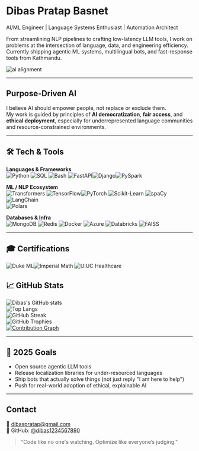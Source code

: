 # Dibas Pratap Basnet

AI/ML Engineer | Language Systems Enthusiast | Automation Architect

From streamlining NLP pipelines to crafting low-latency LLM tools, I work on problems at the intersection of language, data, and engineering efficiency. Currently shipping agentic ML systems, multilingual bots, and fast-response tools from Kathmandu.

![ai alignment](https://media.tenor.com/6-FyegPXu-oAAAAd/ai-alignment-are-artifical.gif)

---

## Purpose-Driven AI

I believe AI should empower people, not replace or exclude them.  
My work is guided by principles of **AI democratization**, **fair access**, and **ethical deployment**, especially for underrepresented language communities and resource-constrained environments.

---

## 🛠️ Tech & Tools

**Languages & Frameworks**  
![Python](https://img.shields.io/badge/Python-3670A0?logo=python&logoColor=white) ![SQL](https://img.shields.io/badge/SQL-336791?logo=postgresql&logoColor=white) ![Bash](https://img.shields.io/badge/Bash-121011?logo=gnubash&logoColor=white) ![FastAPI](https://img.shields.io/badge/FastAPI-005571?logo=fastapi&logoColor=white)![Django](https://img.shields.io/badge/Django-092E20?logo=django&logoColor=white)![PySpark](https://img.shields.io/badge/PySpark-e25a1c?logo=apachespark&logoColor=white)

**ML / NLP Ecosystem**  
![Transformers](https://img.shields.io/badge/Transformers-huggingface-yellow) ![TensorFlow](https://img.shields.io/badge/TensorFlow-FF6F00?logo=tensorflow&logoColor=white)![PyTorch](https://img.shields.io/badge/PyTorch-EE4C2C?logo=pytorch&logoColor=white) ![Scikit-Learn](https://img.shields.io/badge/Scikit--Learn-F7931E?logo=scikit-learn&logoColor=white) ![spaCy](https://img.shields.io/badge/spaCy-09A3D5?logo=spacy&logoColor=white) ![LangChain](https://img.shields.io/badge/LangChain-0A0A0A?style=flat)  
![Polars](https://img.shields.io/badge/Polars-5A6986?style=flat&logo=rust&logoColor=orange)

**Databases & Infra**  
![MongoDB](https://img.shields.io/badge/MongoDB-47A248?logo=mongodb&logoColor=green) ![Redis](https://img.shields.io/badge/Redis-DC382D?logo=redis&logoColor=white) ![Docker](https://img.shields.io/badge/Docker-2496ED?logo=docker&logoColor=white) ![Azure](https://img.shields.io/badge/Azure-0078D4?logo=microsoftazure&logoColor=white) ![Databricks](https://img.shields.io/badge/Databricks-FF3621?logo=databricks&logoColor=white) ![FAISS](https://img.shields.io/badge/FAISS-282828?style=flat)

---

## 🎓 Certifications

![Duke ML](https://img.shields.io/badge/Duke%20University-Intro%20to%20ML-blue)![Imperial Math](https://img.shields.io/badge/Imperial%20College-Math%20for%20ML%20(Linear%20Algebra)-blueviolet) ![UIUC Healthcare](https://img.shields.io/badge/UIUC-Deep%20Learning%20for%20Healthcare-orange)



## 📈 GitHub Stats

![Dibas's GitHub stats](https://github-readme-stats.vercel.app/api?username=dibas1234567890&show_icons=true&theme=default)  
![Top Langs](https://github-readme-stats.vercel.app/api/top-langs/?username=dibas1234567890&layout=compact)  
![GitHub Streak](https://github-readme-streak-stats.herokuapp.com/?user=dibas1234567890&theme=default)  
![GitHub Trophies](https://github-profile-trophy.vercel.app/?username=dibas1234567890&theme=flat&column=7)  
[![Contribution Graph](https://github-readme-activity-graph.vercel.app/graph?username=dibas1234567890&theme=github)](https://github.com/dibas1234567890)

---

## 🧠 2025 Goals

- Open source agentic LLM tools  
- Release localization libraries for under-resourced languages  
- Ship bots that actually solve things (not just reply "I am here to help")  
- Push for real-world adoption of ethical, explainable AI

---

## Contact

📧 dibaspratap@gmail.com  
🔗 GitHub: [@dibas1234567890](https://github.com/dibas1234567890)

> "Code like no one's watching. Optimize like everyone’s judging."
